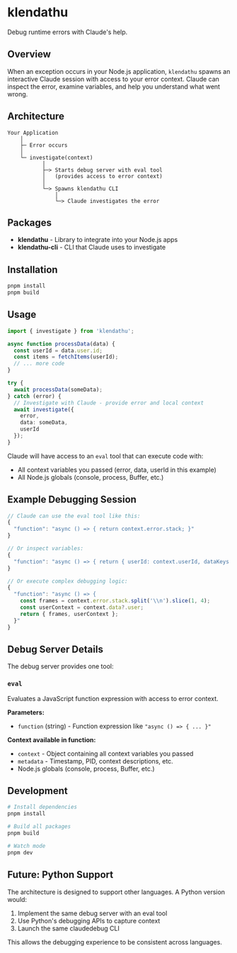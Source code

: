 # klendathu

Debug runtime errors with Claude's help.

## Overview

When an exception occurs in your Node.js application, `klendathu` spawns an interactive Claude session with access to your error context. Claude can inspect the error, examine variables, and help you understand what went wrong.

## Architecture

```
Your Application
    │
    ├─ Error occurs
    │
    └─ investigate(context)
           │
           ├─> Starts debug server with eval tool
           │   (provides access to error context)
           │
           └─> Spawns klendathu CLI
               │
               └─> Claude investigates the error
```

## Packages

- **klendathu** - Library to integrate into your Node.js apps
- **klendathu-cli** - CLI that Claude uses to investigate

## Installation

```bash
pnpm install
pnpm build
```

## Usage

```typescript
import { investigate } from 'klendathu';

async function processData(data) {
  const userId = data.user.id;
  const items = fetchItems(userId);
  // ... more code
}

try {
  await processData(someData);
} catch (error) {
  // Investigate with Claude - provide error and local context
  await investigate({
    error,
    data: someData,
    userId
  });
}
```

Claude will have access to an `eval` tool that can execute code with:
- All context variables you passed (error, data, userId in this example)
- All Node.js globals (console, process, Buffer, etc.)

## Example Debugging Session

```typescript
// Claude can use the eval tool like this:
{
  "function": "async () => { return context.error.stack; }"
}

// Or inspect variables:
{
  "function": "async () => { return { userId: context.userId, dataKeys: Object.keys(context.data) }; }"
}

// Or execute complex debugging logic:
{
  "function": "async () => {
    const frames = context.error.stack.split('\\n').slice(1, 4);
    const userContext = context.data?.user;
    return { frames, userContext };
  }"
}
```

## Debug Server Details

The debug server provides one tool:

### `eval`

Evaluates a JavaScript function expression with access to error context.

**Parameters:**
- `function` (string) - Function expression like `"async () => { ... }"`

**Context available in function:**
- `context` - Object containing all context variables you passed
- `metadata` - Timestamp, PID, context descriptions, etc.
- Node.js globals (console, process, Buffer, etc.)

## Development

```bash
# Install dependencies
pnpm install

# Build all packages
pnpm build

# Watch mode
pnpm dev
```

## Future: Python Support

The architecture is designed to support other languages. A Python version would:
1. Implement the same debug server with an eval tool
2. Use Python's debugging APIs to capture context
3. Launch the same claudedebug CLI

This allows the debugging experience to be consistent across languages.
